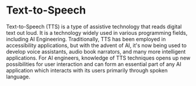 # Text-to-Speech

Text-to-Speech (TTS) is a type of assistive technology that reads digital text out loud. It is a technology widely used in various programming fields, including AI Engineering. Traditionally, TTS has been employed in accessibility applications, but with the advent of AI, it's now being used to develop voice assistants, audio book narrators, and many more intelligent applications. For AI engineers, knowledge of TTS techniques opens up new possibilities for user interaction and can form an essential part of any AI application which interacts with its users primarily through spoken language.
